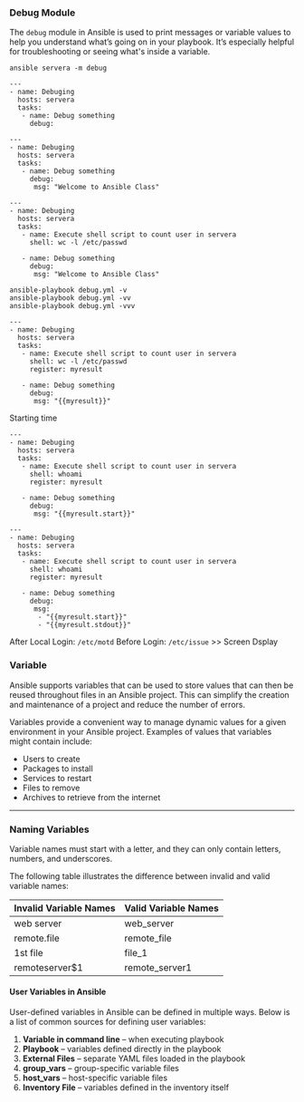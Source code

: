 
### Debug Module 

The `debug` module in Ansible is used to print messages or variable values to help you understand what’s going on in your playbook. It’s especially helpful for troubleshooting or seeing what's inside a variable.

```
ansible servera -m debug

```

```
---
- name: Debuging
  hosts: servera
  tasks:
   - name: Debug something
     debug:
```


```
---
- name: Debuging
  hosts: servera
  tasks:
   - name: Debug something
     debug:
      msg: "Welcome to Ansible Class"
```

```
---
- name: Debuging
  hosts: servera
  tasks:
   - name: Execute shell script to count user in servera
     shell: wc -l /etc/passwd

   - name: Debug something
     debug:
      msg: "Welcome to Ansible Class"
```
```
ansible-playbook debug.yml -v
ansible-playbook debug.yml -vv
ansible-playbook debug.yml -vvv
```

```
---
- name: Debuging
  hosts: servera
  tasks:
   - name: Execute shell script to count user in servera
     shell: wc -l /etc/passwd
     register: myresult

   - name: Debug something
     debug:
      msg: "{{myresult}}"
```

Starting time
```
---
- name: Debuging
  hosts: servera
  tasks:
   - name: Execute shell script to count user in servera
     shell: whoami
     register: myresult

   - name: Debug something
     debug:
      msg: "{{myresult.start}}"
```

```
---
- name: Debuging
  hosts: servera
  tasks:
   - name: Execute shell script to count user in servera
     shell: whoami
     register: myresult

   - name: Debug something
     debug:
      msg:
       - "{{myresult.start}}"
       - "{{myresult.stdout}}"

```

After Local Login: `/etc/motd`
Before Login: `/etc/issue` >> Screen Dsplay



### Variable

Ansible supports variables that can be used to store values that can then be reused throughout files in an Ansible project. This can simplify the creation and maintenance of a project and reduce the number of errors.

Variables provide a convenient way to manage dynamic values for a given environment in your Ansible project. Examples of values that variables might contain include:

- Users to create  
- Packages to install  
- Services to restart  
- Files to remove  
- Archives to retrieve from the internet

---

### Naming Variables

Variable names must start with a letter, and they can only contain letters, numbers, and underscores.

The following table illustrates the difference between invalid and valid variable names:

| Invalid Variable Names | Valid Variable Names   |
|------------------------|------------------------|
| web server             | web_server             |
| remote.file            | remote_file            |
| 1st file               | file_1                 |
| remoteserver$1         | remote_server1         |


#### User Variables in Ansible

User-defined variables in Ansible can be defined in multiple ways. Below is a list of common sources for defining user variables:

1. **Variable in command line** – when executing playbook  
2. **Playbook** – variables defined directly in the playbook  
3. **External Files** – separate YAML files loaded in the playbook  
4. **group_vars** – group-specific variable files  
5. **host_vars** – host-specific variable files  
6. **Inventory File** – variables defined in the inventory itself  
